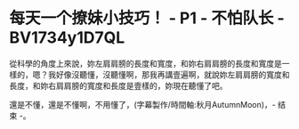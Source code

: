 # 每天一个撩妹小技巧！ - P1 - 不怕队长 - BV1734y1D7QL

從科學的角度上來說，妳左肩肩膀的長度和寬度，和妳右肩肩膀的長度和寬度是一樣的，嗯？我好像沒聽懂，沒聽懂啊，那我再講壹遍啊，就說妳左肩肩膀的寬度和長度，和妳右肩肩膀的寬度和長度是壹樣的，妳現在聽懂了吧。

還是不懂，還是不懂啊，不用懂了，(字幕製作/時間軸:秋月AutumnMoon)，- 结束 -。